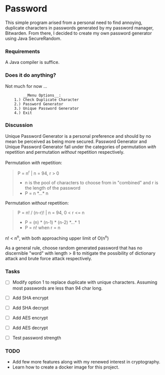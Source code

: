 # Password
This simple program arised from a personal need to find annoying, duplicate characters in passwords generated by my password manager, Bitwarden. From there, I decided to create my own password generator using Java SecureRandom.


### Requirements
A Java compiler is suffice.


### Does it do anything?
Not much for now ...


```
        __Menu Options__:
    1.) Check Duplicate Character
    2.) Password Generator
    3.) Unique Password Generator
    4.) Exit
```

### Discussion
Unique Password Generator is a personal preference and should by no mean be perceived as being more secured.
Password Generator and Unique Password Generator fall under the categories of permutation *with* repetition and permutation *without* repetition respectively.<br><br>
Permutation *with* repetition:
> P = n<sup>r</sup> | n = 94, r > 0<br>
> - n is the pool of characters to choose from in "combined" and r is the length of the password<br>
> - P = n \*...\* n<br>

Permutation *without* repetition:
> P = n! / (n-r)!     | n = 94, 0 < r <= n<br>
> - P = (n) \* (n-1) \* (n-2) \*...\* 1<br>
> - P = n! when r = n<br>

n! < n<sup>n</sup>, with both approaching upper limit of O(n<sup>n</sup>)

As a general rule, choose random generated password that has no discernible "word" with length > 8 to mitigate the possibility of dictionary attack and brute force attack respectively.


### Tasks
- [ ] Modify option 1 to replace duplicate with unique characters. Assuming most passwords are less than 94 char long.
- [ ] Add SHA encrypt
- [ ] Add SHA decrypt
- [ ] Add AES encrypt
- [ ] Add AES decrypt
- [ ] Test password strength


### TODO
* Add few more features along with my renewed interest in cryptography.
* Learn how to create a docker image for this project.

